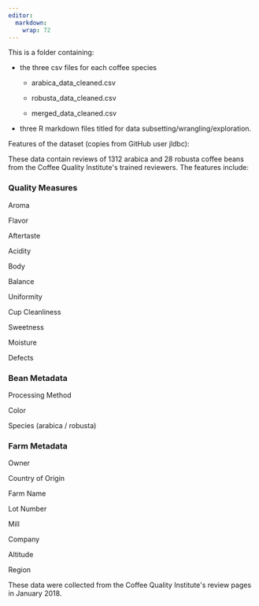 ```yaml
---
editor: 
  markdown: 
    wrap: 72
---
```


This is a folder containing:

-   the three csv files for each coffee species

    -   arabica_data_cleaned.csv

    -   robusta_data_cleaned.csv

    -   merged_data_cleaned.csv

-   three R markdown files titled for data
    subsetting/wrangling/exploration.

Features of the dataset (copies from GitHub user jldbc):

These data contain reviews of 1312 arabica and 28 robusta coffee beans
from the Coffee Quality Institute's trained reviewers. The features
include:

### Quality Measures

Aroma

Flavor

Aftertaste

Acidity

Body

Balance

Uniformity

Cup Cleanliness

Sweetness

Moisture

Defects

### Bean Metadata

Processing Method

Color

Species (arabica / robusta)

### Farm Metadata

Owner

Country of Origin

Farm Name

Lot Number

Mill

Company

Altitude

Region

These data were collected from the Coffee Quality Institute's review
pages in January 2018.
